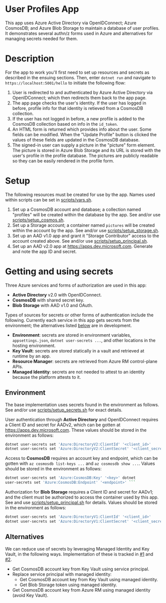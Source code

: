 # User Profiles App

This app uses Azure Active Directory via OpenIDConnect; Azure CosmosDB; and
Azure Blob Storage to maintain a database of user profiles. It demonstrates
several authn/z forms used in Azure and alternatives for managing secrets
needed for them.

# Description

For the app to work you'll first need to set up resources and secrets as
described in the ensuing sections. Then, enter `dotnet run` and navigate to
`https://localhost:5001/hello` to initiate the following flow:

1. User is redirected to and authenticated by Azure Active Directory via
   OpenIDConnect; which then redirects them back to the app page.
1. The app page checks the user's identity. If the user has logged in before,
   profile info for that identity is retieved from a CosmosDB collection.
1. If the user has not logged in before, a new profile is added to the CosmosDB
   collection based on info in the `id_token`.
1. An HTML form is returned which provides info about the user. Some fields can
   be modified. When the "Update Profile" button is clicked the values of these
   fields are updated in the CosmosDB database.
1. The signed-in user can supply a picture in the "picture" form element.  The
   picture is stored in Azure Blob Storage and its URL is stored with the
   user's profile in the profile database. The pictures are publicly readable
   so they can be easily rendered in the profile form.

# Setup

The following resources must be created for use by the app. Names used within
scripts can be set in [scripts/vars.sh](./scripts/vars.sh).

1. Set up a CosmosDB account and database; a collection named "profiles" will
   be created within the database by the app. See and/or use
   [scripts/setup\_cosmos.sh](./scripts/setup_cosmos.sh).
1. Set up a Storage account; a container named `pictures` will be created
   within the account by the app. See and/or use
   [scripts/setup\_storage.sh](./scripts/setup_storage.sh).
1. Set up an AAD v1.0 app and grant it "Storage Contributor" access to the
   account created above. See and/or use
   [scripts/setup\_principal.sh](./scripts/setup_principal.sh).
1. Set up an AAD v2.0 app at <https://apps.dev.microsoft.com>. Generate and
   note the app ID and secret.

# Getting and using secrets

Three Azure services and forms of authorization are used in this app:

* **Active Directory** v2.0 with OpenIDConnect.
* **CosmosDB** with shared secret key.
* **Blob Storage** with AAD v1.0 and OAuth.

Types of sources for secrets or other forms of authentication include the
following. Currently each service in this app gets secrets from the
environment; the alternatives listed [below](#alternatives) are in development.

* **Environment**: secrets are stored in environment variables,
  `appsettings.json`, `dotnet user-secrets ...`, and other locations in the
  hosting environment.
* **Key Vault**: secrets are stored statically in a vault and retrieved at
  runtime by an app.
* **Resource Manager**: secrets are retrieved from Azure RM control-plane APIs.
* **Managed Identity**: secrets are not needed to attest to an identity because
  the platform attests to it.

## Environment

The base implementation uses secrets found in the environment as follows. See
and/or use [scripts/setup\_secrets.sh](./scripts/setup_secrets.sh) for exact
details.

User authentication through **Active Directory** and OpenIDConnect requires a
Client ID and secret for AADv2, which can be gotten at
<https://apps.dev.microsoft.com>. These values should be stored in the
environment as follows:

```bash
dotnet user-secrets set 'Azure:DirectoryV2:ClientId' '<client_id>'
dotnet user-secrets set 'Azure:DirectoryV2:ClientSecret' '<client_secret>' ```
```

Access to **CosmosDB** requires an account key and endpoint, which can be
gotten with `az cosmosdb list-keys ...` and `az cosmosdb show ...`. Values
should be stored in the environment as follows:

```bash
dotnet user-secrets set 'Azure:CosmosDB:Key' '<key>' dotnet
user-secrets set 'Azure:CosmosDB:Endpoint' '<endpoint>' ```
```

Authorization for **Blob Storage** requires a Client ID and secret for AADv1;
and the client must be authorized to access the container used by this app. See
and use [scripts/setup\_principal.sh](./scripts/setup_principal.sh) for
details.  Values should be stored in the environment as follows:

```bash
dotnet user-secrets set 'Azure:DirectoryV1:ClientId' '<client_id>'
dotnet user-secrets set 'Azure:DirectoryV1:ClientSecret' '<client_secret>' ```
```

## Alternatives

We can reduce use of secrets by leveraging Managed Identity and Key Vault, in
the following ways. Implementation of these is tracked in
[#1](https://github.com/joshgav/UserProfilesApp/issues/1) and
[#2](https://github.com/joshgav/UserProfilesApp/issues/2).

* Get CosmosDB account key from Key Vault using service principal.
* Replace service principal with managed identity:
  * Get CosmosDB account key from Key Vault using managed identity.
  * Get Blob Storage token using managed identity.
* Get CosmosDB account key from Azure RM using managed identity (avoid Key
  Vault).

